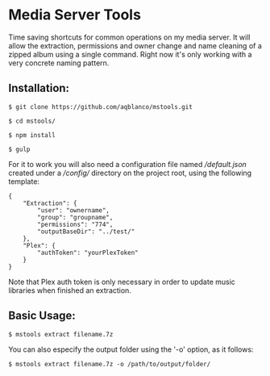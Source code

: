 # Media Server Tools

Time saving shortcuts for common operations on my media server. It will allow the extraction, permissions and owner change and name cleaning of a zipped album using a single command. Right now it's only working with a very concrete naming pattern.

## Installation:
`$ git clone https://github.com/aqblanco/mstools.git`

`$ cd mstools/`

`$ npm install`

`$ gulp`

For it to work you will also need a configuration file named */default.json* created under a */config/* directory on the project root, using the following template:

```
{
    "Extraction": {
        "user": "ownername",
        "group": "groupname",
        "permissions": "774",
        "outputBaseDir": "../test/"
    },
    "Plex": {
        "authToken": "yourPlexToken"
    }
}
```
Note that Plex auth token is only necessary in order to update music libraries when finished an extraction.

## Basic Usage:

`$ mstools extract filename.7z`

You can also especify the output folder using the '-o' option, as it follows:

`$ mstools extract filename.7z -o /path/to/output/folder/`
